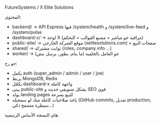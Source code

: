 FutureSystems / X Elite Solutions

المحتوى:
- backend/         -> API Express فيها /system/health و /system/live-feed 
و /system/pulse
- dashboard-x/     -> لوحة X (مراقبة جو مباشر + مصنع القوالب + التحكم)
- public-site/     -> موقع الشركة الخارجي (xelitesolutions.com) + صفحات 
البيع
- shared/          -> ثوابت مشتركة (roles, company info ...)
- worker/          -> جو العامل بالخلفية (ما بنام، يطور، يرسل نبض)

جو رح:
- يكمل auth (super_admin / admin / user / joe)
- يربط MongoDB, Redis
- يكمّل dashboard-x واجهة كاملة
- يبني public-site بشكل تسويقي حديث و SEO قوي
- يولد landing pages للبيع بسرعة
- ياخذ صلاحيات كاملة منك لو سمحتله (GitHub commits, تعديل production, 
سيطرة متصفح ذكي...)

هاي النسخة الأساس الرسمية.
